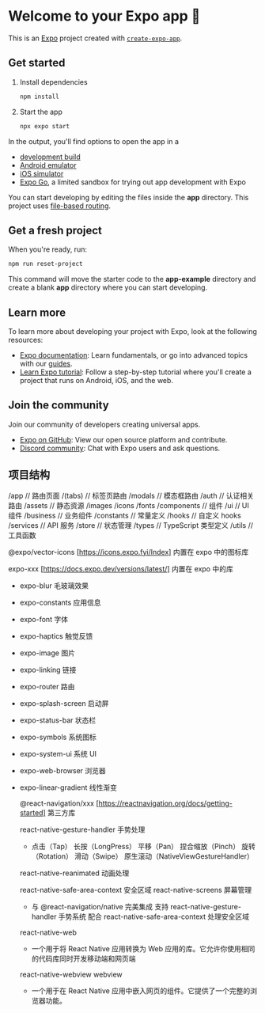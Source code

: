 # Welcome to your Expo app 👋

This is an [Expo](https://expo.dev) project created with [`create-expo-app`](https://www.npmjs.com/package/create-expo-app).

## Get started

1. Install dependencies

   ```bash
   npm install
   ```

2. Start the app

   ```bash
   npx expo start
   ```

In the output, you'll find options to open the app in a

- [development build](https://docs.expo.dev/develop/development-builds/introduction/)
- [Android emulator](https://docs.expo.dev/workflow/android-studio-emulator/)
- [iOS simulator](https://docs.expo.dev/workflow/ios-simulator/)
- [Expo Go](https://expo.dev/go), a limited sandbox for trying out app development with Expo

You can start developing by editing the files inside the **app** directory. This project uses [file-based routing](https://docs.expo.dev/router/introduction).

## Get a fresh project

When you're ready, run:

```bash
npm run reset-project
```

This command will move the starter code to the **app-example** directory and create a blank **app** directory where you can start developing.

## Learn more

To learn more about developing your project with Expo, look at the following resources:

- [Expo documentation](https://docs.expo.dev/): Learn fundamentals, or go into advanced topics with our [guides](https://docs.expo.dev/guides).
- [Learn Expo tutorial](https://docs.expo.dev/tutorial/introduction/): Follow a step-by-step tutorial where you'll create a project that runs on Android, iOS, and the web.

## Join the community

Join our community of developers creating universal apps.

- [Expo on GitHub](https://github.com/expo/expo): View our open source platform and contribute.
- [Discord community](https://chat.expo.dev): Chat with Expo users and ask questions.

## 项目结构

/app // 路由页面
/(tabs) // 标签页路由
/modals // 模态框路由
/auth // 认证相关路由
/assets // 静态资源
/images
/icons
/fonts
/components // 组件
/ui // UI 组件
/business // 业务组件
/constants // 常量定义
/hooks // 自定义 hooks
/services // API 服务
/store // 状态管理
/types // TypeScript 类型定义
/utils // 工具函数

@expo/vector-icons [https://icons.expo.fyi/Index] 内置在 expo 中的图标库

expo-xxx [https://docs.expo.dev/versions/latest/] 内置在 expo 中的库

- expo-blur 毛玻璃效果
- expo-constants 应用信息
- expo-font 字体
- expo-haptics 触觉反馈
- expo-image 图片
- expo-linking 链接
- expo-router 路由
- expo-splash-screen 启动屏
- expo-status-bar 状态栏
- expo-symbols 系统图标
- expo-system-ui 系统 UI
- expo-web-browser 浏览器
- expo-linear-gradient 线性渐变

  @react-navigation/xxx [https://reactnavigation.org/docs/getting-started] 第三方库

  react-native-gesture-handler 手势处理

  - 点击（Tap）
    长按（LongPress）
    平移（Pan）
    捏合缩放（Pinch）
    旋转（Rotation）
    滑动（Swipe）
    原生滚动（NativeViewGestureHandler）

  react-native-reanimated 动画处理

  react-native-safe-area-context 安全区域
  react-native-screens 屏幕管理

  - 与 @react-navigation/native 完美集成
    支持 react-native-gesture-handler 手势系统
    配合 react-native-safe-area-context 处理安全区域

  react-native-web

  - 一个用于将 React Native 应用转换为 Web 应用的库。它允许你使用相同的代码库同时开发移动端和网页端

  react-native-webview webview

  - 一个用于在 React Native 应用中嵌入网页的组件。它提供了一个完整的浏览器功能。
